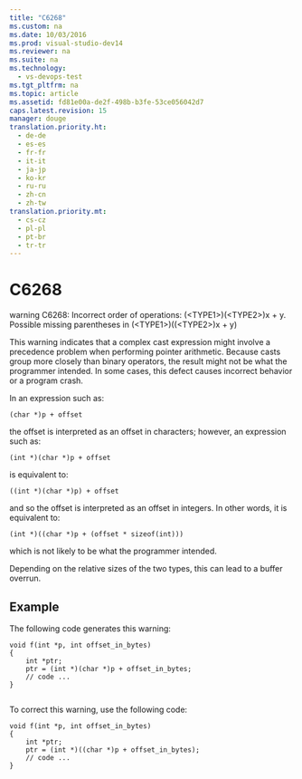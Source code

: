 ```yaml
---
title: "C6268"
ms.custom: na
ms.date: 10/03/2016
ms.prod: visual-studio-dev14
ms.reviewer: na
ms.suite: na
ms.technology: 
  - vs-devops-test
ms.tgt_pltfrm: na
ms.topic: article
ms.assetid: fd81e00a-de2f-498b-b3fe-53ce056042d7
caps.latest.revision: 15
manager: douge
translation.priority.ht: 
  - de-de
  - es-es
  - fr-fr
  - it-it
  - ja-jp
  - ko-kr
  - ru-ru
  - zh-cn
  - zh-tw
translation.priority.mt: 
  - cs-cz
  - pl-pl
  - pt-br
  - tr-tr
---
```

# C6268
warning C6268: Incorrect order of operations: (<TYPE1\>)(<TYPE2\>)x + y. Possible missing parentheses in (<TYPE1\>)((<TYPE2\>)x + y)  
  
 This warning indicates that a complex cast expression might involve a precedence problem when performing pointer arithmetic. Because casts group more closely than binary operators, the result might not be what the programmer intended. In some cases, this defect causes incorrect behavior or a program crash.  
  
 In an expression such as:  
  
 `(char *)p + offset`  
  
 the offset is interpreted as an offset in characters; however, an expression such as:  
  
 `(int *)(char *)p + offset`  
  
 is equivalent to:  
  
 `((int *)(char *)p) + offset`  
  
 and so the offset is interpreted as an offset in integers. In other words, it is equivalent to:  
  
 `(int *)((char *)p + (offset * sizeof(int)))`  
  
 which is not likely to be what the programmer intended.  
  
 Depending on the relative sizes of the two types, this can lead to a buffer overrun.  
  
## Example  
 The following code generates this warning:  
  
```  
void f(int *p, int offset_in_bytes)  
{  
    int *ptr;  
    ptr = (int *)(char *)p + offset_in_bytes;  
    // code ...  
}  
  
```  
  
 To correct this warning, use the following code:  
  
```  
void f(int *p, int offset_in_bytes)  
{  
    int *ptr;  
    ptr = (int *)((char *)p + offset_in_bytes);  
    // code ...  
}  
```